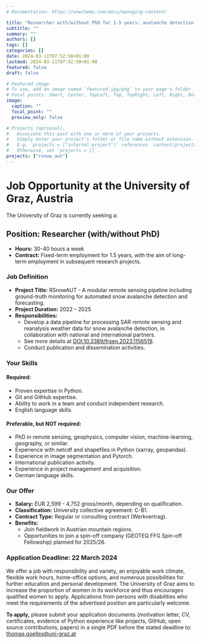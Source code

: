 ```yaml
---
# Documentation: https://wowchemy.com/docs/managing-content/

title: "Researcher with/without PhD for 1.5 years: avalanche detection by machine learning at Uni Graz, Austria"
subtitle: ""
summary: ""
authors: []
tags: []
categories: []
date: 2024-03-11T07:52:58+01:00
lastmod: 2024-03-11T07:52:58+01:00
featured: false
draft: false

# Featured image
# To use, add an image named `featured.jpg/png` to your page's folder.
# Focal points: Smart, Center, TopLeft, Top, TopRight, Left, Right, BottomLeft, Bottom, BottomRight.
image:
  caption: ""
  focal_point: ""
  preview_only: false

# Projects (optional).
#   Associate this post with one or more of your projects.
#   Simply enter your project's folder or file name without extension.
#   E.g. `projects = ["internal-project"]` references `content/project/deep-learning/index.md`.
#   Otherwise, set `projects = []`.
projects: ["rsnow_aut"]
---
```


# Job Opportunity at the University of Graz, Austria

The University of Graz is currently seeking a:

## Position: Researcher (with/without PhD)
- **Hours:** 30-40 hours a week
- **Contract:** Fixed-term employment for 1.5 years, with the aim of long-term employment in subsequent research projects.

### Job Definition
- **Project Title:** RSnowAUT - A modular remote sensing pipeline including ground-truth monitoring for automated snow avalanche detection and forecasting.
- **Project Duration:** 2022 – 2025
- **Responsibilities:**
  - Develop a data pipeline for processing SAR remote sensing and reanalysis weather data for snow avalanche detection, in collaboration with national and international partners.
  - See more details at [DOI:10.3389/frsen.2023.1156519](https://doi.org/10.3389/frsen.2023.1156519).
  - Conduct publication and dissemination activities.

### Your Skills
#### Required:
- Proven expertise in Python.
- Git and GitHub expertise.
- Ability to work in a team and conduct independent research.
- English language skills.

#### Preferable, but NOT required:
- PhD in remote sensing, geophysics, computer vision, machine-learning, geography, or similar.
- Experience with netcdf and shapefiles in Python (xarray, geopandas).
- Experience in image segmentation and Pytorch.
- International publication activity.
- Experience in project management and acquisition.
- German language skills.

### Our Offer
- **Salary:** EUR 2,599 - 4,752 gross/month, depending on qualification.
- **Classification:** University collective agreement: C-B1.
- **Contract Type:** Regular or consulting contract (Werkvertrag).
- **Benefits:**
  - Join fieldwork in Austrian mountain regions.
  - Opportunities to join a spin-off company (GEOTEQ FFG Spin-off Fellowship) planned for 2025/26.

### Application Deadline: 22 March 2024

We offer a job with responsibility and variety, an enjoyable work climate, flexible work hours, home-office options, and numerous possibilities for further education and personal development. The University of Graz aims to increase the proportion of women in its workforce and thus encourages qualified women to apply. Applications from persons with disabilities who meet the requirements of the advertised position are particularly welcome.

**To apply,** please submit your application documents (motivation letter, CV, certificates, evidence of Python experience like projects, GitHub, open source contributions, papers) in a single PDF before the stated deadline to: thomas.goelles@uni-graz.at
